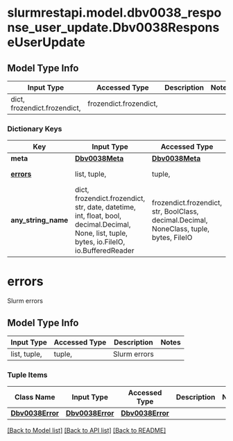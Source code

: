 # slurmrestapi.model.dbv0038_response_user_update.Dbv0038ResponseUserUpdate

## Model Type Info
Input Type | Accessed Type | Description | Notes
------------ | ------------- | ------------- | -------------
dict, frozendict.frozendict,  | frozendict.frozendict,  |  | 

### Dictionary Keys
Key | Input Type | Accessed Type | Description | Notes
------------ | ------------- | ------------- | ------------- | -------------
**meta** | [**Dbv0038Meta**](Dbv0038Meta.md) | [**Dbv0038Meta**](Dbv0038Meta.md) |  | [optional] 
**[errors](#errors)** | list, tuple,  | tuple,  | Slurm errors | [optional] 
**any_string_name** | dict, frozendict.frozendict, str, date, datetime, int, float, bool, decimal.Decimal, None, list, tuple, bytes, io.FileIO, io.BufferedReader | frozendict.frozendict, str, BoolClass, decimal.Decimal, NoneClass, tuple, bytes, FileIO | any string name can be used but the value must be the correct type | [optional]

# errors

Slurm errors

## Model Type Info
Input Type | Accessed Type | Description | Notes
------------ | ------------- | ------------- | -------------
list, tuple,  | tuple,  | Slurm errors | 

### Tuple Items
Class Name | Input Type | Accessed Type | Description | Notes
------------- | ------------- | ------------- | ------------- | -------------
[**Dbv0038Error**](Dbv0038Error.md) | [**Dbv0038Error**](Dbv0038Error.md) | [**Dbv0038Error**](Dbv0038Error.md) |  | 

[[Back to Model list]](../../README.md#documentation-for-models) [[Back to API list]](../../README.md#documentation-for-api-endpoints) [[Back to README]](../../README.md)

